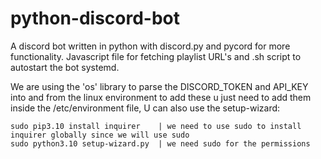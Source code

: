 # python-discord-bot
A discord bot written in python with discord.py and pycord for more functionality.
Javascript file for fetching playlist URL's and .sh script to autostart the bot systemd.

We are using the 'os' library to parse the DISCORD_TOKEN and API_KEY into and from the linux environment 
to add these u just need to add them inside the /etc/environment file, U can also use the setup-wizard:

```
sudo pip3.10 install inquirer    | we need to use sudo to install inquirer globally since we will use sudo 
sudo python3.10 setup-wizard.py  | we need sudo for the permissions 
```
